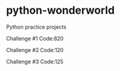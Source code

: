 # python-wonderworld
Python practice projects

Challenge #1
  Code:820
  
Challenge #2
  Code:120
  
Challenge #3
  Code:125
